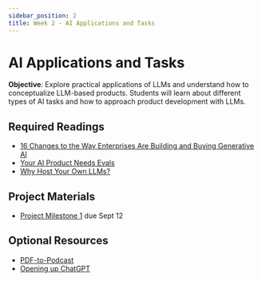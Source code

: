 ```yaml
---
sidebar_position: 2
title: Week 2 - AI Applications and Tasks
---
```


# AI Applications and Tasks

**Objective**: Explore practical applications of LLMs and understand how to conceptualize LLM-based products. Students will learn about different types of AI tasks and how to approach product development with LLMs.

## Required Readings
- [16 Changes to the Way Enterprises Are Building and Buying Generative AI](https://a16z.com/generative-ai-enterprise-2024/)
- [Your AI Product Needs Evals](https://hamel.dev/blog/posts/evals/)
- [Why Host Your Own LLMs?](https://www.marble.onl/posts/why_host_your_own_llm.html)

## Project Materials
- [Project Milestone 1](../project/milestones/milestone1.md) due Sept 12

## Optional Resources
- [PDF-to-Podcast](https://pdf-to-podcast.com/)
- [Opening up ChatGPT](https://opening-up-chatgpt.github.io/)